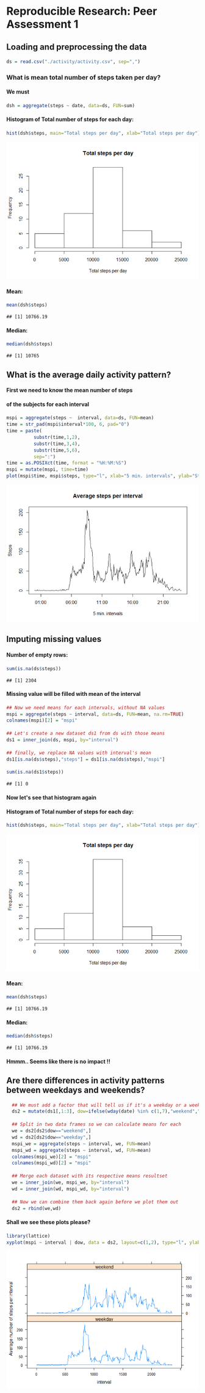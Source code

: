 # Reproducible Research: Peer Assessment 1


## Loading and preprocessing the data


```r
ds = read.csv("./activity/activity.csv", sep=",")
```

### What is mean total number of steps taken per day?  
  
#### We must

```r
dsh = aggregate(steps ~ date, data=ds, FUN=sum)
```

#### Histogram of Total number of steps for each day:

```r
hist(dsh$steps, main="Total steps per day", xlab="Total steps per day")
```

![](PA1_template_files/figure-html/unnamed-chunk-3-1.png)<!-- -->
  
#### Mean:

```r
mean(dsh$steps) 
```

```
## [1] 10766.19
```
#### Median:

```r
median(dsh$steps) 
```

```
## [1] 10765
```

## What is the average daily activity pattern?  
#### First we need to know the mean number of steps  
#### of the subjects for each interval  



```r
mspi = aggregate(steps ~  interval, data=ds, FUN=mean)
time = str_pad(mspi$interval*100, 6, pad="0")
time = paste(
          substr(time,1,2), 
          substr(time,3,4), 
          substr(time,5,6), 
          sep=":")
time = as.POSIXct(time, format = "%H:%M:%S")
mspi = mutate(mspi, time=time)
plot(mspi$time, mspi$steps, type="l", xlab="5 min. intervals", ylab="Steps", main="Average steps per interval")
```

![](PA1_template_files/figure-html/unnamed-chunk-7-1.png)<!-- -->
  
    
    
## Imputing missing values
  
#### Number of empty rows:

```r
sum(is.na(ds$steps))
```

```
## [1] 2304
```

#### Missing value will be filled with mean of the interval

```r
## Now we need means for each intervals, without NA values
mspi = aggregate(steps ~ interval, data=ds, FUN=mean, na.rm=TRUE) 
colnames(mspi)[2] = "mspi"

## Let's create a new dataset ds1 from ds with those means
ds1 = inner_join(ds, mspi, by="interval")

## finally, we replace NA values with interval's mean
ds1[is.na(ds$steps),"steps"] = ds1[is.na(ds$steps),"mspi"]
  
sum(is.na(ds1$steps))
```

```
## [1] 0
```

#### Now let's see that histogram again
  



#### Histogram of Total number of steps for each day:

```r
hist(dsh$steps, main="Total steps per day", xlab="Total steps per day")
```

![](PA1_template_files/figure-html/unnamed-chunk-11-1.png)<!-- -->
  
#### Mean:

```r
mean(dsh$steps) 
```

```
## [1] 10766.19
```
#### Median:

```r
median(dsh$steps) 
```

```
## [1] 10766.19
```

#### Hmmm.. Seems like there is no impact !!  
  

## Are there differences in activity patterns between weekdays and weekends?



```r
  ## We must add a factor that will tell us if it's a weekday or a weekend
  ds2 = mutate(ds1[,1:3], dow=ifelse(wday(date) %in% c(1,7),"weekend","weekday"))

  ## Split in two data frames so we can calculate means for each
  we = ds2[ds2$dow=="weekend",]  
  wd = ds2[ds2$dow=="weekday",]
  mspi_we = aggregate(steps ~ interval, we, FUN=mean)
  mspi_wd = aggregate(steps ~ interval, wd, FUN=mean)
  colnames(mspi_we)[2] = "mspi"
  colnames(mspi_wd)[2] = "mspi"
  
  ## Merge each dataset with its respective means resultset
  we = inner_join(we, mspi_we, by="interval")
  wd = inner_join(wd, mspi_wd, by="interval")
  
  ## Now we can combine them back again before we plot them out
  ds2 = rbind(we,wd)
```

#### Shall we see these plots please?

```r
library(lattice)
xyplot(mspi ~ interval | dow, data = ds2, layout=c(1,2), type="l", ylab="Average number of steps per interval")
```

![](PA1_template_files/figure-html/unnamed-chunk-15-1.png)<!-- -->

